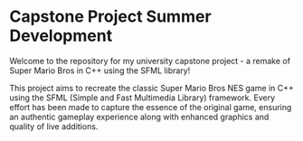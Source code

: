 # Capstone Project Summer Development

Welcome to the repository for my university capstone project - a remake of Super Mario Bros in C++ using the SFML library!

This project aims to recreate the classic Super Mario Bros NES game in C++ using the SFML (Simple and Fast Multimedia Library) framework. Every effort has been made to capture the essence of the original game, ensuring an authentic gameplay experience along with enhanced graphics and quality of live additions.
